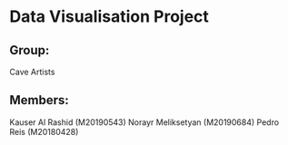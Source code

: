 # Data Visualisation Project

## Group: 
Cave Artists

## Members: 
Kauser Al Rashid (M20190543)
Norayr Meliksetyan (M20190684)
Pedro Reis (M20180428)



